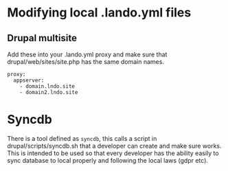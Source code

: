 # Modifying local .lando.yml files

## Drupal multisite

Add these into your .lando.yml proxy and make sure that drupal/web/sites/site.php has the same domain names.

```
proxy:
  appserver:
    - domain.lndo.site
    - domain2.lndo.site
```

# Syncdb

There is a tool defined as `syncdb`, this calls a script in drupal/scripts/syncdb.sh that a developer can create and make sure works. This is intended to be used so that every developer has the ability easily to sync database to local properly and following the local laws (gdpr etc).

